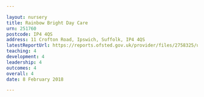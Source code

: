 ```yaml
---

layout: nursery
title: Rainbow Bright Day Care
urn: 251760
postcode: IP4 4QS
address: 11 Crofton Road, Ipswich, Suffolk, IP4 4QS
latestReportUrl: https://reports.ofsted.gov.uk/provider/files/2758325/urn/251760.pdf
teaching: 4
development: 4
leadership: 4
outcomes: 4
overall: 4
date: 8 February 2018

---
```

